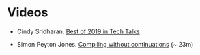 # Videos #

* Cindy Sridharan. [Best of 2019 in Tech Talks](https://medium.com/@copyconstruct/best-of-2019-in-tech-talks-bac697c3ee13)

* Simon Peyton Jones. [Compiling without continuations](https://www.youtube.com/watch?v=LMTr8yw0Gk4) (~ 23m)
